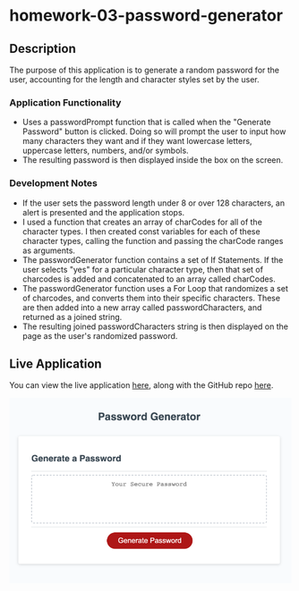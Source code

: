 # homework-03-password-generator

## Description

The purpose of this application is to generate a random password for the user, accounting for the length and character styles set by the user.

### Application Functionality 
* Uses a passwordPrompt function that is called when the "Generate Password" button is clicked. Doing so will prompt the user to input how many characters they want and if they want lowercase letters, uppercase letters, numbers, and/or symbols.
* The resulting password is then displayed inside the box on the screen.

### Development Notes
* If the user sets the password length under 8 or over 128 characters, an alert is presented and the application stops.
* I used a function that creates an array of charCodes for all of the character types. I then created const variables for each of these character types, calling the function and passing the charCode ranges as arguments.
* The passwordGenerator function contains a set of If Statements. If the user selects "yes" for a particular character type, then that set of charcodes is added and concatenated to an array called charCodes.
* The passwordGenerator function uses a For Loop that randomizes a set of charcodes, and converts them into their specific characters. These are then added into a new array called passwordCharacters, and returned as a joined string.
* The resulting joined passwordCharacters string is then displayed on the page as the user's randomized password.


## Live Application

You can view the live application [here](https://mrpancakes.github.io/homework-03-password-generator/), along with the GitHub repo [here](https://github.com/mrpancakes/homework-03-password-generator).

![Portfolio Preview](./assets/application-screenshot.png)

